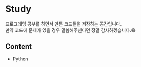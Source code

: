 # Study
프로그래밍 공부를 하면서 만든 코드들을 저장하는 공간입니다.<br>
만약 코드에 문제가 있을 경우 말씀해주신다면 정말 감사하겠습니다.:smile:
## Content
- Python

